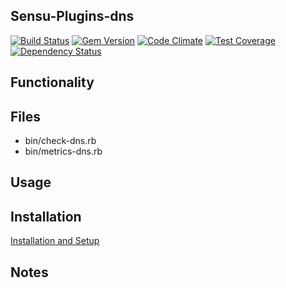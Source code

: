 ## Sensu-Plugins-dns

[ ![Build Status](https://travis-ci.org/sensu-plugins/sensu-plugins-dns.svg?branch=master)](https://travis-ci.org/sensu-plugins/sensu-plugins-dns)
[![Gem Version](https://badge.fury.io/rb/sensu-plugins-dns.svg)](http://badge.fury.io/rb/sensu-plugins-dns)
[![Code Climate](https://codeclimate.com/github/sensu-plugins/sensu-plugins-dns/badges/gpa.svg)](https://codeclimate.com/github/sensu-plugins/sensu-plugins-dns)
[![Test Coverage](https://codeclimate.com/github/sensu-plugins/sensu-plugins-dns/badges/coverage.svg)](https://codeclimate.com/github/sensu-plugins/sensu-plugins-dns)
[![Dependency Status](https://gemnasium.com/sensu-plugins/sensu-plugins-dns.svg)](https://gemnasium.com/sensu-plugins/sensu-plugins-dns)

## Functionality

## Files
 * bin/check-dns.rb
 * bin/metrics-dns.rb

## Usage

## Installation

[Installation and Setup](http://sensu-plugins.io/docs/installation_instructions.html)

## Notes

